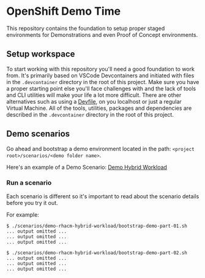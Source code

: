 # OpenShift Demo Time

This repository contains the foundation to setup proper staged environments for Demonstrations and even Proof of Concept environments.

## Setup workspace

To start working with this repository you'll need a good foundation to work from. It's primarily based on VSCode Devcontainers and initiated with files in the `.devcontainer` directory in the root of this project. Make sure you have a proper starting point else you'll face challenges with and the lack of tools and CLI utilities will make your life a lot more difficult. There are other alternatives such as using a [Devfile](https://devfile.io/), on you localhost or just a regular Virtual Machine. All of the tools, utilities, packages and dependencies are described in the `.devcontainer` directory in the root of this project.

## Demo scenarios

Go ahead and bootstrap a demo environment located in the path: `<project root>/scenarios/<demo folder name>`.

Here's an example of a Demo Scenario: [Demo Hybrid Workload](/scenarios/demo-rhacm-hybrid-workload/README.md)

### Run a scenario

Each scenario is different so it's important to read about the scenario details before you try it out.

For example:

```shell
$ ./scenarios/demo-rhacm-hybrid-workload/bootstrap-demo-part-01.sh
... output omitted ...
... output omitted ...
... output omitted ...

$ ./scenarios/demo-rhacm-hybrid-workload/bootstrap-demo-part-02.sh
... output omitted ...
... output omitted ...
... output omitted ...
```

